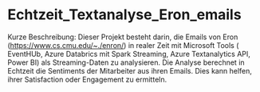 # Echtzeit_Textanalyse_Eron_emails
Kurze Beschreibung: Dieser Projekt besteht darin, die Emails von Eron (https://www.cs.cmu.edu/~./enron/) in realer Zeit mit Microsoft Tools ( EventHUb, Azure Databrics mit Spark Streaming, Azure Textanalytics API, Power BI) als Streaming-Daten zu analysieren. Die Analyse berechnet in Echtzeit die Sentiments der Mitarbeiter aus ihren Emails. Dies kann helfen, ihrer Satisfaction oder Engagement zu ermitteln. 
